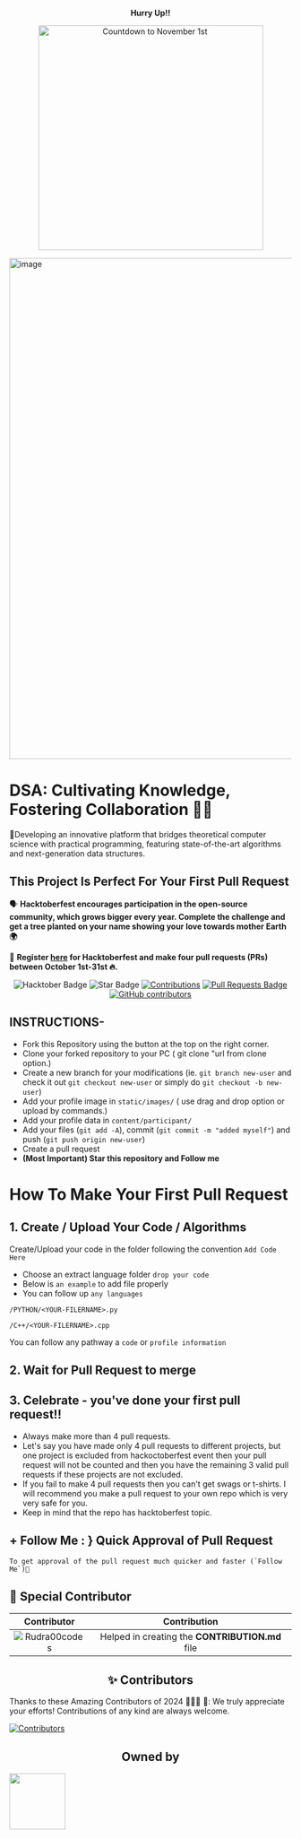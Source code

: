 <p align="center"> <b>Hurry Up!!</b></p>
<p align="center">
  <img src="https://i.countdownmail.com/3nghwl.gif" style="width:401px;" alt="Countdown to November 1st" />
</p>

<img width="1878" height="894" alt="image" src="https://github.com/user-attachments/assets/f6359636-b606-4820-ba36-626e1a3cd590" />

# DSA: Cultivating Knowledge, Fostering Collaboration 👩‍💻
📌Developing an innovative platform that bridges theoretical computer science with practical programming, featuring state-of-the-art algorithms and next-generation data structures.

## This Project Is Perfect For Your First Pull Request

🗣 **Hacktoberfest encourages participation in the open-source community, which grows bigger every year. Complete the challenge and get a tree planted on your name showing your love towards mother Earth 🌍**

📢 **Register [here](https://hacktoberfest.com/auth/) for Hacktoberfest and make four pull requests (PRs) between October 1st-31st 🔥.**

<div align="center">

<img src="https://img.shields.io/badge/hacktoberfest-2024-blueviolet" alt="Hacktober Badge"/>
 <img src="https://img.shields.io/static/v1?label=%F0%9F%8C%9F&message=If%20Useful&style=style=flat&color=BC4E99" alt="Star Badge"/>
 <a href="https://github.com/yesiamrajeev" ><img src="https://img.shields.io/badge/Contributions-welcome-violet.svg?style=flat&logo=git" alt="Contributions" /></a>
<a href="https://github.com/yesiamrajeev/Hacktoberfest2024/pulls"><img src="https://img.shields.io/github/issues-pr/yesiamrajeev/Hacktoberfest2024" alt="Pull Requests Badge"/></a>
<a href="https://github.com/yesiamrajeev/Hacktoberfest2024/graphs/contributors"><img alt="GitHub contributors" src="https://img.shields.io/github/contributors/yesiamrajeev/Hacktoberfest2024?color=2b9348"></a>

</div>

## INSTRUCTIONS-

- Fork this Repository using the button at the top on the right corner.
- Clone your forked repository to your PC ( git clone "url from clone option.)
- Create a new branch for your modifications (ie. `git branch new-user` and check it out  `git checkout new-user` or simply do `git checkout -b new-user`)
- Add your profile image in `static/images/` ( use drag and drop option or upload by commands.)
- Add your profile data in `content/participant/`
- Add your files (`git add -A`), commit (`git commit -m "added myself"`) and push (`git push origin new-user`)
- Create a pull request
- **(Most Important) Star this repository and Follow me**

# How To Make Your First Pull Request

## 1. Create / Upload Your Code / Algorithms

Create/Upload your code in the folder following the convention `Add Code Here`
- Choose an extract language folder `drop your code`
- Below is `an example` to add file properly
- You can follow up `any languages`

```
/PYTHON/<YOUR-FILERNAME>.py
```
```
/C++/<YOUR-FILERNAME>.cpp
```

You can follow any pathway a `code` or `profile information`

## 2. Wait for Pull Request to merge

## 3. Celebrate - you've done your first pull request!!

- Always make more than 4 pull requests.
- Let's say you have made only 4 pull requests to different projects,
but one project is excluded from hackoctoberfest event then your pull request will not be counted and then you have the remaining 3 valid pull requests if these projects are not excluded.
- If you fail to make 4 pull requests then you can't get swags or t-shirts.
I will recommend you make a pull request to your own repo which is very very safe for you.
- Keep in mind that the repo has hacktoberfest topic.


## + Follow Me : } Quick Approval of Pull Request

```
To get approval of the pull request much quicker and faster (`Follow Me`)🚀
```
## 🤝 Special Contributor
| Contributor | Contribution |
|:-----------:|:------------:|
| ![Rudra00codes](https://github.com/Rudra00codes.png?size=100) | Helped in creating the **CONTRIBUTION.md** file |


<h2 align=center> ✨ Contributors </h2>

Thanks to these Amazing Contributors of 2024 👨🏻‍💻 🚀: We truly appreciate your efforts! Contributions of any kind are always welcome.

[![Contributors](https://contrib.rocks/image?repo=yesiamrajeev/Hacktoberfest2024&cacheBuster=321656)](https://github.com/yesiamrajeev/Hacktoberfest2024/graphs/contributors)

<h2 align=center> Owned by </h2>

<tr><td align="center"><a href="https://github.com/yesiamrajeev"><kbd><img src="https://avatars3.githubusercontent.com/yesiamrajeev?size=100" width="100px;" alt=""/>
</tr>
